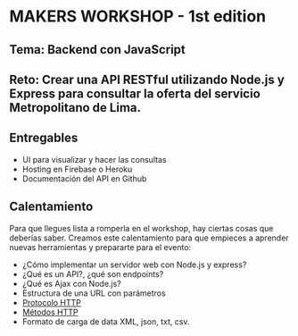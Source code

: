 # MAKERS WORKSHOP - 1st edition

## Tema: Backend con JavaScript

## Reto: Crear una API RESTful utilizando Node.js y Express para consultar la oferta del servicio Metropolitano de Lima.

## Entregables
* UI para visualizar y hacer las consultas
* Hosting en Firebase o Heroku
* Documentación del API en Github
    
## Calentamiento
Para que llegues lista a romperla en el workshop, hay ciertas cosas que deberías saber. Creamos este calentamiento para que empieces a aprender nuevas herramientas y prepararte para el evento:

* ¿Cómo implementar un servidor web con Node.js y express?
* ¿Qué es un API?, ¿qué son endpoints?
* ¿Qué es Ajax con Node.js?
* Estructura de una URL con parámetros
* [Protocolo HTTP](https://developer.mozilla.org/es/docs/Web/HTTP)
* [Métodos HTTP](https://restfulapi.net/http-methods/)
* Formato de carga de data XML, json, txt, csv.
